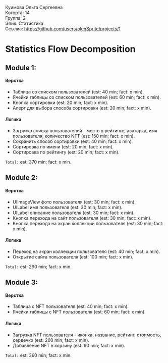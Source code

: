 Куимова Ольга Сергеевна
<br /> Когорта: 14
<br /> Группа: 2
<br /> Эпик: Статистика
<br /> Ссылка: https://github.com/users/olegSprite/projects/1

# Statistics Flow Decomposition


## Module 1:

#### Верстка
- Таблица со списком пользователей (est: 40 min; fact: x min).
- Ячейки таблицы со списком пользователей (est: 60 min; fact: x min).
- Кнопка сортировки (est: 20 min; fact: x min).
- Алерт для выбора способа сортировки (est: 20 min; fact: x min).

#### Логика
- Загрузка списка пользователей - место в рейтинге, аватарка, имя пользователя, количество NFT (est: 150 min; fact: x min).
- Сохранить способ сортировки (est: 40 min; fact: x min).
- Сортировка по имени (est: 20 min; fact: x min).
- Сортировка по рейтингу (est: 20 min; fact: x min).

`Total:` est: 370 min; fact: x min.


## Module 2:
#### Верстка
- UIImageView фото пользователя (est: 30 min; fact: x min).
- UILabel имя пользователя (est: 30 min; fact: x min).
- UILabel описание пользователя (est: 30 min; fact: x min).
- Кнопка перехода на сайт пользователя (est: 30 min; fact: x min).
- Кнопка перехода на экран коллекции пользователя (est: 30 min; fact: x min).

#### Логика
- Переход на экран коллекции пользователя (est: 40 min; fact: x min).
- Открытие сайта пользователя (est: 100 min; fact: x min).

`Total:` est: 290 min; fact: x min.

## Module 3:

#### Верстка
- Таблица c NFT пользователя (est: 40 min; fact: x min).
- Ячейки таблицы с NFT пользователя (est: 60 min; fact: x min).

#### Логика
- Загрузка NFT пользователя - иконка, название, рейтинг, стоимость, сердечко (est: 200 min; fact: x min).
- Добавление NFT в корзину (est: 60 min; fact: x min).

`Total:` est: 360 min; fact: x min.
